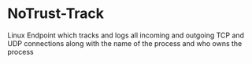 # NoTrust-Track
Linux Endpoint which tracks and logs all incoming and outgoing TCP and UDP connections along with the name of the process and who owns the process
